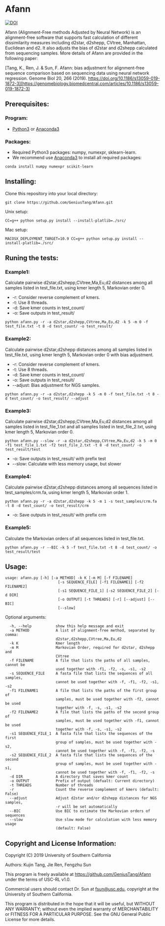 # Afann
[![DOI](https://zenodo.org/badge/143416010.svg)](https://zenodo.org/badge/latestdoi/143416010)

Afann (Alignment-Free methods Adjusted by Neural Network) is an alignment-free software that supports fast calculation of different dissimilarity measures including d2star, d2shepp, CVtree, Manhattan, Euclidean and d2. It also adjusts the bias of d2star and d2shepp calculated from sequencing samples.  More details of Afann are provided in the following paper:

[Tang, K., Ren, J. & Sun, F. Afann: bias adjustment for alignment-free sequence comparison based on sequencing data using neural network regression. Genome Biol 20, 266 (2019). https://doi.org/10.1186/s13059-019-1872-3](https://genomebiology.biomedcentral.com/articles/10.1186/s13059-019-1872-3)

## Prerequisites:
### Program:
* [Python3](https://www.python.org/downloads/release/python-363/) or [Anaconda3](https://www.anaconda.com/download/)
### Packages:
* Required Python3 packages: numpy, numexpr, sklearn-learn.
* We recommend use [Anaconda3](https://www.anaconda.com/download/) to install all required packages:
```
conda install numpy numexpr scikit-learn
```

## Installing:
Clone this repository into your local directory:
```
git clone https://github.com/GeniusTang/Afann.git
```

Unix setup:
```
CC=g++ python setup.py install --install-platlib=./src/
```
Mac setup:
```
MACOSX_DEPLOYMENT_TARGET=10.9 CC=g++ python setup.py install --install-platlib=./src/
```

## Runing the tests:
### Example1: 
Calculate pairwise d2star,d2shepp,CVtree,Ma,Eu,d2 distances among all samples listed in test_file.txt, using kmer length 5, Markovian order 0. 
* -r: Consider reverse complement of kmers. 
* -t: Use 8 threads.
* -d: Save kmer counts in test_count/
* -o: Save outputs in test_result/
```
python afann.py -r -a d2star,d2shepp,CVtree,Ma,Eu,d2 -k 5 -m 0 -f test_file.txt -t 8 -d test_count/ -o test_result/
```
### Example2: 
Calculate pairwise d2star,d2shepp distances among all samples listed in test_file.txt, using kmer length 5, Markovian order 0 with bias adjustment.
* -r: Consider reverse complement of kmers.
* -t: Use 8 threads.
* -d: Save kmer counts in test_count/
* -o: Save outputs in test_result/
* --adjust: Bias adjustment for NGS samples.
```
python afann.py -r -a d2star,d2shepp -k 5 -m 0 -f test_file.txt -t 8 -d test_count/ -o test_result/ --adjust
```
### Example3:
Calculate pairwise d2star,d2shepp,CVtree,Ma,Eu,d2 distances among all samples listed in test_file_1.txt and all samples listed in test_file_2.txt, using kmer length 5, Markovian order 0.
```
python afann.py --slow -r -a d2star,d2shepp,CVtree,Ma,Eu,d2 -k 5 -m 0 -f1 test_file_1.txt -f2 test_file_2.txt -t 8 -d test_count/ -o test_result/test
```
* -o: Save outputs in test_result/ with prefix test
* --slow: Calculate with less memory usage, but slower
### Example4:
Calculate pairwise d2star,d2shepp distances among all sequences listed in test_samples/crm.fa, using kmer length 5, Markovian order 1.
```
python afann.py -r -a d2star,d2shepp -k 5 -m 1 -s test_samples/crm.fa -t 8 -d test_count/ -o test_result/crm
```
* -o: Save outputs in test_result/ with prefix crm
### Example5:
Calculate the Markovian orders of all sequences listed in test_file.txt.
```
python afann.py -r --BIC -k 5 -f test_file.txt -t 8 -d test_count/ -o test_result/test
```
## Usage:
```
usage: afann.py [-h] [-a METHOD] -k K [-m M] [-f FILENAME]
                        [-s SEQUENCE_FILE] [-f1 FILENAME1] [-f2 FILENAME2]
                        [-s1 SEQUENCE_FILE_1] [-s2 SEQUENCE_FILE_2] [-d DIR]
                        [-o OUTPUT] [-t THREADS] [-r] [--adjust] [--BIC]
                        [--slow]
```

Optional arguments:
```
  -h, --help           show this help message and exit
  -a METHOD            A list of alignment-free method, separated by comma:
                       d2star,d2shepp,CVtree,Ma,Eu,d2
  -k K                 Kmer length
  -m M                 Markovian Order, required for d2star, d2shepp and
                       CVtree
  -f FILENAME          A file that lists the paths of all samples, cannot be
                       used together with -f1, -f2, -s, -s1, -s2
  -s SEQUENCE_FILE     A fasta file that lists the sequences of all samples,
                       cannot be used together with -f, -f1, -f2, -s1, -s2
  -f1 FILENAME1        A file that lists the paths of the first group of
                       samples, must be used together with -f2, cannot be used
                       together with -f, -s, -s1, -s2
  -f2 FILENAME2        A file that lists the paths of the second group of
                       samples, must be used together with -f1, cannot be used
                       together with -f, -s, -s1, -s2
  -s1 SEQUENCE_FILE_1  A fasta file that lists the sequences of the first
                       group of samples, must be used together with -s2,
                       cannot be used together with -f, -f1, -f2, -s
  -s2 SEQUENCE_FILE_2  A fasta file that lists the sequences of the second
                       group of samples, must be used together with -s1,
                       cannot be used together with -f, -f1, -f2, -s
  -d DIR               A directory that saves kmer count
  -o OUTPUT            Prefix of output (defualt: Current directory)
  -t THREADS           Number of threads
  -r                   Count the reverse complement of kmers (default: False)
  --adjust             Adjust d2star and/or d2shepp distances for NGS samples,
                       -r will be set automatically
  --BIC                Use BIC to estimate the Markovian orders of sequences
  --slow               Use slow mode for calculation with less memory usage
                       (default: False)
```

## Copyright and License Information:
Copyright (C) 2019 University of Southern California

Authors: Kujin Tang, Jie Ren, Fengzhu Sun

This program is freely available at <https://github.com/GeniusTang/Afann> under the terms of USC-RL v1.0.

Commercial users should contact Dr. Sun at <fsun@usc.edu>, copyright at the University of Southern California.

This program is distributed in the hope that it will be useful, but WITHOUT ANY WARRANTY; without even the implied warranty of MERCHANTABILITY or FITNESS FOR A PARTICULAR PURPOSE. See the GNU General Public License for more details.
